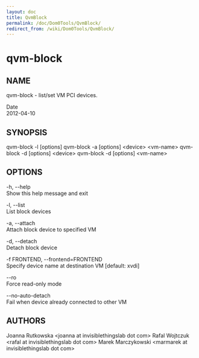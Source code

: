 ```yaml
---
layout: doc
title: QvmBlock
permalink: /doc/Dom0Tools/QvmBlock/
redirect_from: /wiki/Dom0Tools/QvmBlock/
---
```


qvm-block
=========

NAME
----

qvm-block - list/set VM PCI devices.

Date  
2012-04-10

SYNOPSIS
--------

qvm-block -l [options]
qvm-block -a [options] \<device\> \<vm-name\>
qvm-block -d [options] \<device\>
qvm-block -d [options] \<vm-name\>

OPTIONS
-------

-h, --help  
Show this help message and exit

-l, --list  
List block devices

-a, --attach  
Attach block device to specified VM

-d, --detach  
Detach block device

-f FRONTEND, --frontend=FRONTEND  
Specify device name at destination VM [default: xvdi]

--ro  
Force read-only mode

--no-auto-detach  
Fail when device already connected to other VM

AUTHORS
-------

Joanna Rutkowska \<joanna at invisiblethingslab dot com\>
Rafal Wojtczuk \<rafal at invisiblethingslab dot com\>
Marek Marczykowski \<marmarek at invisiblethingslab dot com\>
